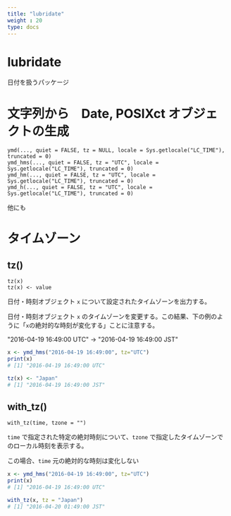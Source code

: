```yaml
---
title: "lubridate"
weight : 20
type: docs
---
```



# lubridate

日付を扱うパッケージ



# 文字列から　Date, POSIXct オブジェクトの生成

```
ymd(..., quiet = FALSE, tz = NULL, locale = Sys.getlocale("LC_TIME"), truncated = 0)
ymd_hms(..., quiet = FALSE, tz = "UTC", locale = Sys.getlocale("LC_TIME"), truncated = 0)
ymd_hm(..., quiet = FALSE, tz = "UTC", locale = Sys.getlocale("LC_TIME"), truncated = 0)
ymd_h(..., quiet = FALSE, tz = "UTC", locale = Sys.getlocale("LC_TIME"), truncated = 0)
```
他にも 

# タイムゾーン

## tz()

```
tz(x)
tz(x) <- value
```

日付・時刻オブジェクト `x` について設定されたタイムゾーンを出力する。

日付・時刻オブジェクト `x` のタイムゾーンを変更する。この結果、下の例のように「`x`の絶対的な時刻が変化する」ことに注意する。

"2016-04-19 16:49:00 UTC" → "2016-04-19 16:49:00 JST"

```r
x <- ymd_hms("2016-04-19 16:49:00", tz="UTC")
print(x)
# [1] "2016-04-19 16:49:00 UTC"

tz(x) <- "Japan"
# [1] "2016-04-19 16:49:00 JST"
```


## with_tz()

```
with_tz(time, tzone = "")
```

`time` で指定された特定の絶対時刻について、`tzone` で指定したタイムゾーンでのローカル時刻を表示する。

この場合、`time` 元の絶対的な時刻は変化しない

```r
x <- ymd_hms("2016-04-19 16:49:00", tz="UTC")
print(x)
# [1] "2016-04-19 16:49:00 UTC"

with_tz(x, tz = "Japan") 
# [1] "2016-04-20 01:49:00 JST"
```

